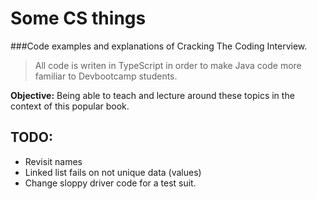 # Some CS things

###Code examples and explanations of Cracking The Coding Interview.

> All code is writen in TypeScript in order to make Java code more familiar to Devbootcamp students.

**Objective:**
Being able to teach and lecture around these topics in the context of this popular book.

## TODO:
* Revisit names
* Linked list fails on not unique data (values)
* Change sloppy driver code for a test suit.